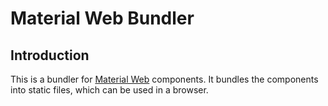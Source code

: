 # Material Web Bundler
## Introduction
This is a bundler for [Material Web](https://github.com/material-components/material-web) components. It bundles the components into static files, which can be used in a browser.